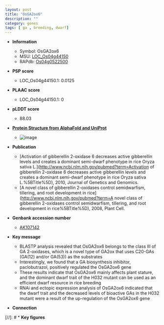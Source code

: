 ```yaml
---
layout: post
title: "OsGA2ox6"
description: ""
category: genes
tags: [ ga , breeding, dwarf]
---
```


* **Information**  
    + Symbol: OsGA2ox6  
    + MSU: [LOC_Os04g44150](http://rice.plantbiology.msu.edu/cgi-bin/ORF_infopage.cgi?orf=LOC_Os04g44150)  
    + RAPdb: [Os04g0522500](http://rapdb.dna.affrc.go.jp/viewer/gbrowse_details/irgsp1?name=Os04g0522500)  

* **PSP score**  
    + LOC_Os04g44150.1: 0.0125 

* **PLAAC score**  
    + LOC_Os04g44150.1: 0 

* **pLDDT score**
    + 88.03

* **[Protein Structure from AlphaFold and UniProt](https://www.uniprot.org/uniprotkb/Q7XP65/entry#structure)**
    + ![image](https://ricepsp.github.io/images/Q7/AF-Q7XP65-F1.png)

* **Publication**  
    + [Activation of gibberellin 2-oxidase 6 decreases active gibberellin levels and creates a dominant semi-dwarf phenotype in rice Oryza sativa L.](http://www.ncbi.nlm.nih.gov/pubmed?term=Activation of gibberellin 2-oxidase 6 decreases active gibberellin levels and creates a dominant semi-dwarf phenotype in rice Oryza sativa L.%5BTitle%5D), 2010, Journal of Genetics and Genomics.
    + [A novel class of gibberellin 2-oxidases control semidwarfism, tillering, and root development in rice](http://www.ncbi.nlm.nih.gov/pubmed?term=A novel class of gibberellin 2-oxidases control semidwarfism, tillering, and root development in rice%5BTitle%5D), 2008, Plant Cell.

* **Genbank accession number**  
    + [AK107142](http://www.ncbi.nlm.nih.gov/nuccore/AK107142)

* **Key message**  
    + BLASTP analysis revealed that OsGA2ox6 belongs to the class III of GA 2-oxidases, which is a novel type of GA2ox that uses C20-GAs (GA(12) and/or GA(53)) as the substrates
    + Interestingly, we found that a GA biosynthesis inhibitor, paclobutrazol, positively regulated the OsGA2ox6 gene
    + These results indicate that OsGA2ox6 mainly affects plant stature, and the dominant dwarf trait of the H032 mutant can be used as an efficient dwarf resource in rice breeding
    + RNAi and ectopic expression analysis of OsGA2ox6 indicated that the dwarf trait and the decreased levels of bioactive GAs in the H032 mutant were a result of the up-regulation of the OsGA2ox6 gene

* **Connection**  

[//]: # * **Key figures**  


